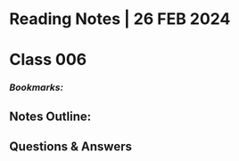 # **Reading Notes | 26 FEB 2024**

# Class 006  

### *Bookmarks:*  
  
## **Notes Outline:**  

## **Questions & Answers**  


